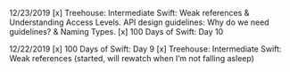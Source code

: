 12/23/2019
[x] Treehouse: Intermediate Swift: Weak references & Understanding Access Levels. API design guidelines: Why do we need guidelines? & Naming Types.
[x] 100 Days of Swift: Day 10

12/22/2019
[x] 100 Days of Swift: Day 9
[x] Treehouse: Intermediate Swift: Weak references (started, will rewatch when I’m not falling asleep)